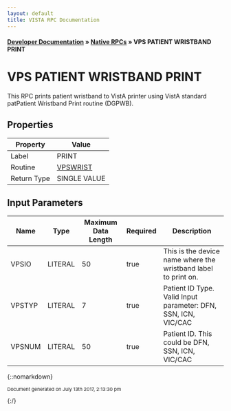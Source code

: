 ```yaml
---
layout: default
title: VISTA RPC Documentation
---
```


#### [Developer Documentation](../index) &#187; [Native RPCs](TableOfContents) &#187; VPS PATIENT WRISTBAND PRINT<br/>
# VPS PATIENT WRISTBAND PRINT

This RPC prints patient wristband to VistA printer using VistA standard patPatient Wristband Print routine (DGPWB).

## Properties

Property | Value
--- | ---
Label | PRINT
Routine | [VPSWRIST](http://code.osehra.org/dox/Routine_VPSWRIST_source.html)
Return Type | SINGLE VALUE


## Input Parameters

Name | Type | Maximum Data Length | Required | Description
--- | --- | --- | --- | ---
VPSIO | LITERAL | 50 | true | This is the device name where the wristband label to print on.
VPSTYP | LITERAL | 7 | true | Patient ID Type. Valid Input parameter: DFN, SSN, ICN, VIC/CAC
VPSNUM | LITERAL | 50 | true | Patient ID. This could be DFN, SSN, ICN, VIC/CAC



{::nomarkdown} <br/><p style="font-size: 11px">Document generated on July 13th 2017, 2:13:30 pm</p>{:/}